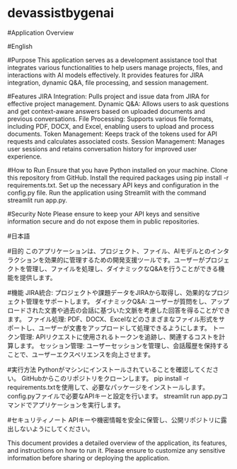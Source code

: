 # devassistbygenai

#Application Overview

#English

#Purpose
This application serves as a development assistance tool that integrates various functionalities to help users manage projects, files, and interactions with AI models effectively. It provides features for JIRA integration, dynamic Q&A, file processing, and session management.

#Features
JIRA Integration: Pulls project and issue data from JIRA for effective project management.
Dynamic Q&A: Allows users to ask questions and get context-aware answers based on uploaded documents and previous conversations.
File Processing: Supports various file formats, including PDF, DOCX, and Excel, enabling users to upload and process documents.
Token Management: Keeps track of the tokens used for API requests and calculates associated costs.
Session Management: Manages user sessions and retains conversation history for improved user experience.

#How to Run
Ensure that you have Python installed on your machine.
Clone this repository from GitHub.
Install the required packages using pip install -r requirements.txt.
Set up the necessary API keys and configuration in the config.py file.
Run the application using Streamlit with the command streamlit run app.py.

#Security Note
Please ensure to keep your API keys and sensitive information secure and do not expose them in public repositories.


#日本語

#目的
このアプリケーションは、プロジェクト、ファイル、AIモデルとのインタラクションを効果的に管理するための開発支援ツールです。ユーザーがプロジェクトを管理し、ファイルを処理し、ダイナミックなQ&Aを行うことができる機能を提供します。

#機能
JIRA統合: プロジェクトや課題データをJIRAから取得し、効果的なプロジェクト管理をサポートします。
ダイナミックQ&A: ユーザーが質問をし、アップロードされた文書や過去の会話に基づいた文脈を考慮した回答を得ることができます。
ファイル処理: PDF、DOCX、Excelなどのさまざまなファイル形式をサポートし、ユーザーが文書をアップロードして処理できるようにします。
トークン管理: APIリクエストに使用されるトークンを追跡し、関連するコストを計算します。
セッション管理: ユーザーセッションを管理し、会話履歴を保持することで、ユーザーエクスペリエンスを向上させます。


#実行方法
Pythonがマシンにインストールされていることを確認してください。
GitHubからこのリポジトリをクローンします。
pip install -r requirements.txtを使用して、必要なパッケージをインストールします。
config.pyファイルで必要なAPIキーと設定を行います。
streamlit run app.pyコマンドでアプリケーションを実行します。


#セキュリティノート
APIキーや機密情報を安全に保管し、公開リポジトリに露出しないようにしてください。

This document provides a detailed overview of the application, its features, and instructions on how to run it. Please ensure to customize any sensitive information before sharing or deploying the application.
